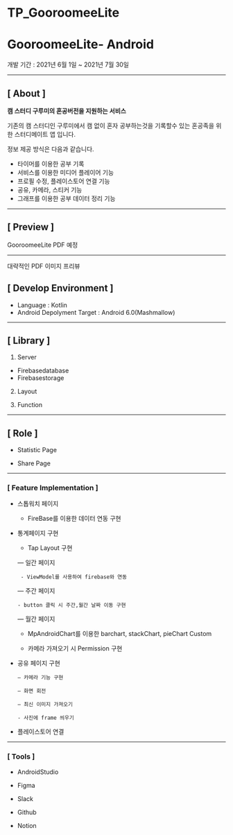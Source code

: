 # TP_GooroomeeLite

# GooroomeeLite- Android

개발 기간 : 2021년 6월 1일 ~ 2021년 7월 30일

---

## **[ About ]**

**캠 스터디 구루미의 혼공버전을 지원하는 서비스**

기존의 캠 스터디인 구루미에서 캠 없이 혼자 공부하는것을 기록할수 있는 혼공족을 위한 
스터디메이트 앱 입니다.

정보 제공 방식은 다음과 같습니다.

- 타이머를 이용한 공부 기록
- 서비스를 이용한 미디어 플레이어 기능
- 프로필 수정, 플레이스토어 연결 기능
- 공유, 카메라, 스티커 기능
- 그래프를 이용한 공부 데이터 정리 기능

---

## **[ Preview ]**

GooroomeeLite PDF 예정

---

대략적인 PDF 이미지 프리뷰

## **[ Develop Environment ]**

- Language : Kotlin
- Android Depolyment Target : Android 6.0(Mashmallow)

---

## **[ Library ]**

1. Server
- Firebasedatabase
- Firebasestorage

 2.   Layout



 3. Function



---

## **[ Role ]**

- Statistic Page

- Share Page

---
### **[ Feature Implementation ]**

- 스톱워치 페이지

  - FireBase를 이용한 데이터 연동 구현

- 통계페이지 구현
    
    - Tap Layout 구현

    — 일간 페이지
      
       - ViewModel를 사용하여 firebase와 연동 

    — 주간 페이지
    
      - button 클릭 시 주간,월간 날짜 이동 구현
    
    — 월간 페이지
    
    - MpAndroidChart를 이용한 barchart, stackChart, pieChart Custom
    
    - 카메라 가져오기 시 Permission 구현

- 공유 페이지 구현

      — 카메라 기능 구현

      — 화면 회전
      
      — 최신 이미지 가져오기
      
      - 사진에 frame 씌우기
      
- 플레이스토어 연결

---

### **[ Tools ]**

- AndroidStudio

- Figma

- Slack

- Github

- Notion
